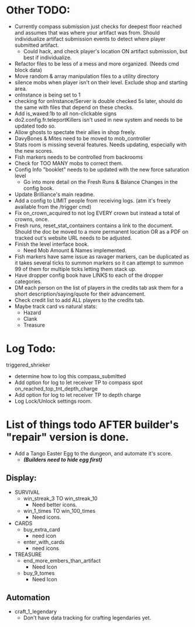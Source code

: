 # Other TODO:
- Currently compass submission just checks for deepest floor reached and assumes that was where your artifact was from. Should individualize artifact submission events to detect where player submitted artifact.
  - Could hack, and check player's location ON artifact submission, but best if individualize.
- Refactor files to be less of a mess and more organized. (Needs cmd block data)
- Move random & array manipulation files to a utility directory
- silence mobs when player isn't on their level. Exclude shop and starting area.
- onInstance is being set to 1
- checking for onInstance/Server is double checked 5s later, should do the same with files that depend on these checks.
- Add is_waxed:1b to all non-clickable signs
- do2.config.fr.teleportKillers isn't used in new system and needs to be updated todo so.
- Allow ghosts to spectate their allies in shop freely.
- DavyBones & Mites need to be moved to mob_controller
- Stats room is missing several features. Needs updating, especially with the new scores.
- Fish markers needs to be controlled from backrooms
- Check for TOO MANY mobs to correct them.
- Config Info "booklet" needs to be updated with the new force saturation level
  - Go into more detail on the Fresh Runs & Balance Changes in the config book.
- Update Brilliance's main readme.
- Add a config to LIMIT people from receiving logs. (atm it's freely available from the /trigger cmd)
- Fix on_crown_acquired to not log EVERY crown but instead a total of crowns, once. 
- Fresh runs, reset_stat_containers contains a link to the document. Should the doc be moved to a more permanent location OR as a PDF on tracked out's website URL needs to be adjusted.
- Finish the level interface book.
  - Need Mob Amount & Names implemented.
- Fish markers have same issue as ravager markers, can be duplicated as it takes several ticks to summon markers so it can attempt to summon 99 of them for multiple ticks letting them stack up.
- Have dropper config book have LINKS to each of the dropper categories.
- DM each person on the list of players in the credits tab ask them for a short description/saying/quote for their advancement.
- Check credit list to add ALL players to the credits tab.
- Maybe track card vs natural stats:
  - Hazard
  - Clank
  - Treasure

# Log Todo:
triggered_shrieker
- determine how to log this
  compass_submitted
- Add option for log to let receiver TP to compass spot
  on_reached_top_tnt_depth_charge
- Add option for log to let receiver TP to depth charge
- Log Lock/Unlock settings room.

# List of things todo AFTER builder's "repair" version is done.
- Add a Tango Easter Egg to the dungeon, and automate it's score.
    - **_(Builders need to hide egg first)_**

## Display:
- SURVIVAL
    - win_streak_3 TO win_streak_10
        - Need better icons.
    - win_1_times TO win_100_times
        - Need icons.
- CARDS
    - buy_extra_card
        - need icon
    - enter_with_cards
        - need icons
- TREASURE
    - end_more_embers_than_artifact
        - Need Icon
    - buy_9_tomes
        - Need Icon
## Automation
- craft_1_legendary
    - Don't have data tracking for crafting legendaries yet.




